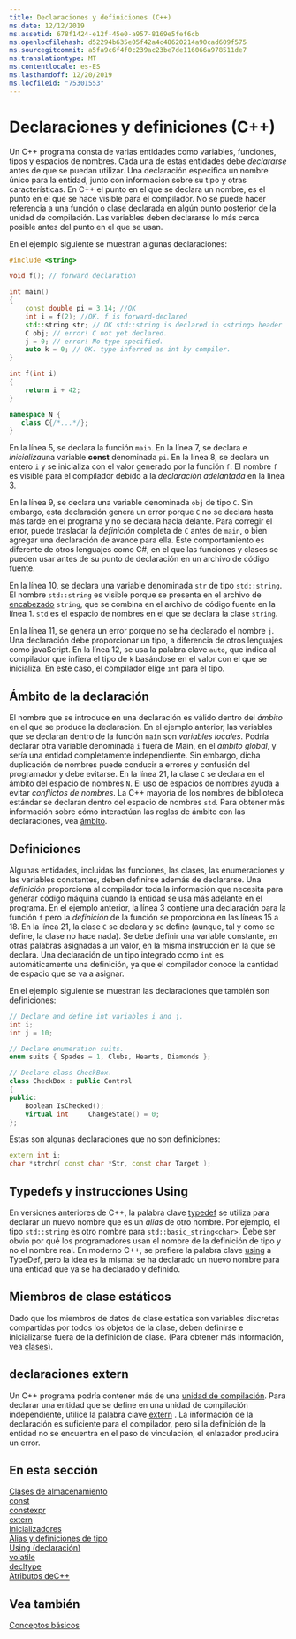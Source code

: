 ```yaml
---
title: Declaraciones y definiciones (C++)
ms.date: 12/12/2019
ms.assetid: 678f1424-e12f-45e0-a957-8169e5fef6cb
ms.openlocfilehash: d52294b635e05f42a4c48620214a90cad609f575
ms.sourcegitcommit: a5fa9c6f4f0c239ac23be7de116066a978511de7
ms.translationtype: MT
ms.contentlocale: es-ES
ms.lasthandoff: 12/20/2019
ms.locfileid: "75301553"
---
```

# <a name="declarations-and-definitions-c"></a>Declaraciones y definiciones (C++)

Un C++ programa consta de varias entidades como variables, funciones, tipos y espacios de nombres. Cada una de estas entidades debe *declararse* antes de que se puedan utilizar. Una declaración especifica un nombre único para la entidad, junto con información sobre su tipo y otras características. En C++ el punto en el que se declara un nombre, es el punto en el que se hace visible para el compilador. No se puede hacer referencia a una función o clase declarada en algún punto posterior de la unidad de compilación. Las variables deben declararse lo más cerca posible antes del punto en el que se usan.

En el ejemplo siguiente se muestran algunas declaraciones:

```cpp
#include <string>

void f(); // forward declaration

int main()
{
    const double pi = 3.14; //OK
    int i = f(2); //OK. f is forward-declared
    std::string str; // OK std::string is declared in <string> header
    C obj; // error! C not yet declared.
    j = 0; // error! No type specified.
    auto k = 0; // OK. type inferred as int by compiler.
}

int f(int i)
{
    return i + 42;
}

namespace N {
   class C{/*...*/};
}
```

En la línea 5, se declara la función `main`. En la línea 7, se declara e *inicializa*una variable **const** denominada `pi`. En la línea 8, se declara un entero `i` y se inicializa con el valor generado por la función `f`. El nombre `f` es visible para el compilador debido a la *declaración adelantada* en la línea 3. 

En la línea 9, se declara una variable denominada `obj` de tipo `C`. Sin embargo, esta declaración genera un error porque `C` no se declara hasta más tarde en el programa y no se declara hacia delante. Para corregir el error, puede trasladar la *definición* completa de `C` antes de `main`, o bien agregar una declaración de avance para ella. Este comportamiento es diferente de otros lenguajes como C#, en el que las funciones y clases se pueden usar antes de su punto de declaración en un archivo de código fuente. 

En la línea 10, se declara una variable denominada `str` de tipo `std::string`. El nombre `std::string` es visible porque se presenta en el archivo de [encabezado](header-files-cpp.md) `string`, que se combina en el archivo de código fuente en la línea 1. `std` es el espacio de nombres en el que se declara la clase `string`.

En la línea 11, se genera un error porque no se ha declarado el nombre `j`. Una declaración debe proporcionar un tipo, a diferencia de otros lenguajes como javaScript. En la línea 12, se usa la palabra clave `auto`, que indica al compilador que infiera el tipo de `k` basándose en el valor con el que se inicializa. En este caso, el compilador elige `int` para el tipo.  

## <a name="declaration-scope"></a>Ámbito de la declaración

El nombre que se introduce en una declaración es válido dentro del *ámbito* en el que se produce la declaración. En el ejemplo anterior, las variables que se declaran dentro de la función `main` son *variables locales*. Podría declarar otra variable denominada `i` fuera de Main, en el *ámbito global*, y sería una entidad completamente independiente. Sin embargo, dicha duplicación de nombres puede conducir a errores y confusión del programador y debe evitarse. En la línea 21, la clase `C` se declara en el ámbito del espacio de nombres `N`. El uso de espacios de nombres ayuda a evitar *conflictos de nombres*. La C++ mayoría de los nombres de biblioteca estándar se declaran dentro del espacio de nombres `std`. Para obtener más información sobre cómo interactúan las reglas de ámbito con las declaraciones, vea [ámbito](../cpp/scope-visual-cpp.md).

## <a name="definitions"></a>Definiciones

Algunas entidades, incluidas las funciones, las clases, las enumeraciones y las variables constantes, deben definirse además de declararse. Una *definición* proporciona al compilador toda la información que necesita para generar código máquina cuando la entidad se usa más adelante en el programa. En el ejemplo anterior, la línea 3 contiene una declaración para la función `f` pero la *definición* de la función se proporciona en las líneas 15 a 18. En la línea 21, la clase `C` se declara y se define (aunque, tal y como se define, la clase no hace nada). Se debe definir una variable constante, en otras palabras asignadas a un valor, en la misma instrucción en la que se declara. Una declaración de un tipo integrado como `int` es automáticamente una definición, ya que el compilador conoce la cantidad de espacio que se va a asignar.

En el ejemplo siguiente se muestran las declaraciones que también son definiciones:

```cpp
// Declare and define int variables i and j.
int i;
int j = 10;

// Declare enumeration suits.
enum suits { Spades = 1, Clubs, Hearts, Diamonds };

// Declare class CheckBox.
class CheckBox : public Control
{
public:
    Boolean IsChecked();
    virtual int     ChangeState() = 0;
};
```

Estas son algunas declaraciones que no son definiciones:

```cpp
extern int i;
char *strchr( const char *Str, const char Target );
```

## <a name="typedefs-and-using-statements"></a>Typedefs y instrucciones Using

En versiones anteriores de C++, la palabra clave [typedef](aliases-and-typedefs-cpp.md) se utiliza para declarar un nuevo nombre que es un *alias* de otro nombre. Por ejemplo, el tipo `std::string` es otro nombre para `std::basic_string<char>`. Debe ser obvio por qué los programadores usan el nombre de la definición de tipo y no el nombre real. En moderno C++, se prefiere la palabra clave [using](aliases-and-typedefs-cpp.md) a TypeDef, pero la idea es la misma: se ha declarado un nuevo nombre para una entidad que ya se ha declarado y definido.

## <a name="static-class-members"></a>Miembros de clase estáticos

Dado que los miembros de datos de clase estática son variables discretas compartidas por todos los objetos de la clase, deben definirse e inicializarse fuera de la definición de clase. (Para obtener más información, vea [clases](../cpp/classes-and-structs-cpp.md)).

## <a name="extern-declarations"></a>declaraciones extern

Un C++ programa podría contener más de una [unidad de compilación](header-files-cpp.md). Para declarar una entidad que se define en una unidad de compilación independiente, utilice la palabra clave [extern](extern-cpp.md) . La información de la declaración es suficiente para el compilador, pero si la definición de la entidad no se encuentra en el paso de vinculación, el enlazador producirá un error.

## <a name="in-this-section"></a>En esta sección

[Clases de almacenamiento](storage-classes-cpp.md)<br/>
[const](const-cpp.md)<br/>
[constexpr](constexpr-cpp.md)<br/>
[extern](extern-cpp.md)<br/>
[Inicializadores](initializers.md)<br/>
[Alias y definiciones de tipo](aliases-and-typedefs-cpp.md)<br/>
[Using (declaración)](using-declaration.md)<br/>
[volatile](volatile-cpp.md)<br/>
[decltype](decltype-cpp.md)<br/>
[Atributos deC++](attributes.md)<br/>

## <a name="see-also"></a>Vea también

[Conceptos básicos](../cpp/basic-concepts-cpp.md)<br/>
